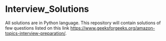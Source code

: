 # Interview_Solutions
All solutions are in Python language.
This repository will contain solutions of few questions listed on this link https://www.geeksforgeeks.org/amazon-topics-interview-preparation/.
